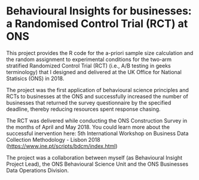 # Behavioural Insights for businesses: a Randomised Control Trial (RCT) at ONS

This project provides the R code for the a-priori sample size calculation and the random assignment to experimental conditions for the two-arm stratified Randomized Control Trial (RCT) (i.e., A/B testing in geeks terminology) that I designed and delivered at the UK Office for National Statisics (ONS) in 2018.

The project was the first application of behavioural science principles and RCTs to businesses at the ONS and successfully increased the number of businesses that returned the survey questionnaire by the specified deadline, thereby reducing resources spent response chasing.

The RCT was delivered while conducting the ONS Construction Survey in the months of April and May 2018. You could learn more about the successful inervention here: 5th International Workshop on Business Data Collection Methodology - Lisbon 2018 (https://www.ine.pt/scripts/bdcm/index.html) 

The project was a collaboration between myself (as Behavioural Insight Project Lead), the ONS Behavioural Science Unit and the ONS Businesses Data Operations Division. 


